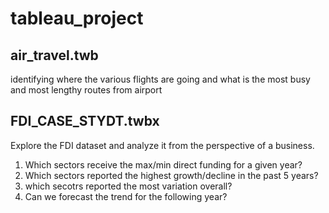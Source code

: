 # tableau_project

## air_travel.twb
identifying where the various flights are going and what is the most busy and most lengthy routes from airport

## FDI_CASE_STYDT.twbx
Explore the FDI dataset and analyze it from the perspective of a business.
1. Which sectors receive the max/min direct funding for a given year?
2. Which sectors reported the highest growth/decline in the past 5 years?
3. which secotrs reported the most variation overall?
4. Can we forecast the trend for the following year?
